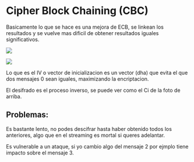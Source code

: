 # Cipher Block Chaining \(CBC\)

Basicamente lo que se hace es una mejora de ECB, se linkean los resultados y se vuelve mas dificil de obtener resultados iguales significativos.

![](https://lh6.googleusercontent.com/JOy4xYzP7se-qBcBuxZto88F9BUW_sxXjBq1Bs466wMBsvu1ftI1gzCjHJgbC3jwYjC1e7gjBdBndH37LIMQKi9ameePhnDCNz_4BjWx-oQeR_DYy2sOG5HIGggp6olYT3VG9x7I)



![](https://lh6.googleusercontent.com/QqaPBbbi4f013qvstrKo_8Sh-beh59tIADFPK4wZ0H1SNRkJvLqs-Nwj8-Lv_gt1XQSPUTDPD5PIqAHUcwiQWkkwEZPXakooupgYIxQ0a9Y32tUL0KqlHfMCTEluzyo-T1DglKUY)

Lo que es el IV o vector de inicializacion es un vector \(dha\) que evita el que dos mensajes 0 sean iguales, maximizando la encriptacion.



El desifrado es el proceso inverso, se puede ver como el Ci de la foto de arriba.



## Problemas: 

Es bastante lento, no podes descifrar hasta haber obtenido todos los anteriores, algo que en el streaming es mortal si queres adelantar.

Es vulnerable a un ataque, si yo cambio algo del mensaje 2 por ejmplo tiene impacto sobre el mensaje 3. 



